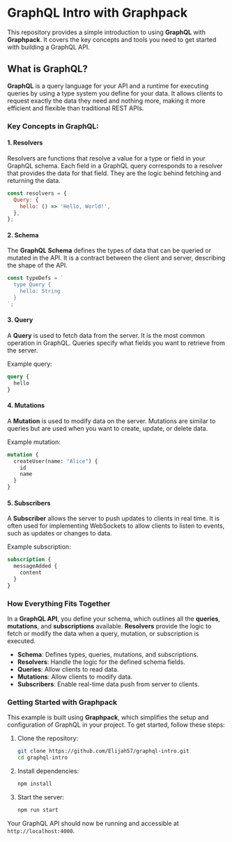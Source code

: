 # GraphQL Intro with Graphpack

This repository provides a simple introduction to using **GraphQL** with **Graphpack**. It covers the key concepts and tools you need to get started with building a GraphQL API.

## What is GraphQL?

**GraphQL** is a query language for your API and a runtime for executing queries by using a type system you define for your data. It allows clients to request exactly the data they need and nothing more, making it more efficient and flexible than traditional REST APIs.

### Key Concepts in GraphQL:

#### 1. **Resolvers**
Resolvers are functions that resolve a value for a type or field in your GraphQL schema. Each field in a GraphQL query corresponds to a resolver that provides the data for that field. They are the logic behind fetching and returning the data.

```js
const resolvers = {
  Query: {
    hello: () => 'Hello, World!',
  },
};
```

#### 2. **Schema**
The **GraphQL Schema** defines the types of data that can be queried or mutated in the API. It is a contract between the client and server, describing the shape of the API.

```js
const typeDefs = `
  type Query {
    hello: String
  }
`;
```

#### 3. **Query**
A **Query** is used to fetch data from the server. It is the most common operation in GraphQL. Queries specify what fields you want to retrieve from the server.

Example query:
```graphql
query {
  hello
}
```

#### 4. **Mutations**
A **Mutation** is used to modify data on the server. Mutations are similar to queries but are used when you want to create, update, or delete data.

Example mutation:
```graphql
mutation {
  createUser(name: "Alice") {
    id
    name
  }
}
```

#### 5. **Subscribers**
A **Subscriber** allows the server to push updates to clients in real time. It is often used for implementing WebSockets to allow clients to listen to events, such as updates or changes to data.

Example subscription:
```graphql
subscription {
  messageAdded {
    content
  }
}
```

### How Everything Fits Together

In a **GraphQL API**, you define your schema, which outlines all the **queries**, **mutations**, and **subscriptions** available. **Resolvers** provide the logic to fetch or modify the data when a query, mutation, or subscription is executed.

- **Schema**: Defines types, queries, mutations, and subscriptions.
- **Resolvers**: Handle the logic for the defined schema fields.
- **Queries**: Allow clients to read data.
- **Mutations**: Allow clients to modify data.
- **Subscribers**: Enable real-time data push from server to clients.

### Getting Started with Graphpack

This example is built using **Graphpack**, which simplifies the setup and configuration of GraphQL in your project. To get started, follow these steps:

1. Clone the repository:
   ```bash
   git clone https://github.com/Elijah57/graphql-intro.git
   cd graphql-intro
   ```

2. Install dependencies:
   ```bash
   npm install
   ```

3. Start the server:
   ```bash
   npm run start
   ```

Your GraphQL API should now be running and accessible at `http://localhost:4000`.
